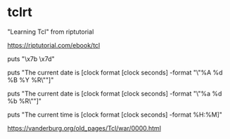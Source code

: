 # tclrt

"Learning Tcl" from riptutorial

https://riptutorial.com/ebook/tcl

puts "\\x7b \\x7d"

puts "The current date is \[clock format \[clock seconds\] -format "\\"%A %d %B %Y %R\\""\]"

puts "The current date is \[clock format \[clock seconds\] -format "\\"%a %d %b %R\\""\]"

puts "The current time is \[clock format \[clock seconds\] -format %H:%M\]"

https://vanderburg.org/old_pages/Tcl/war/0000.html
